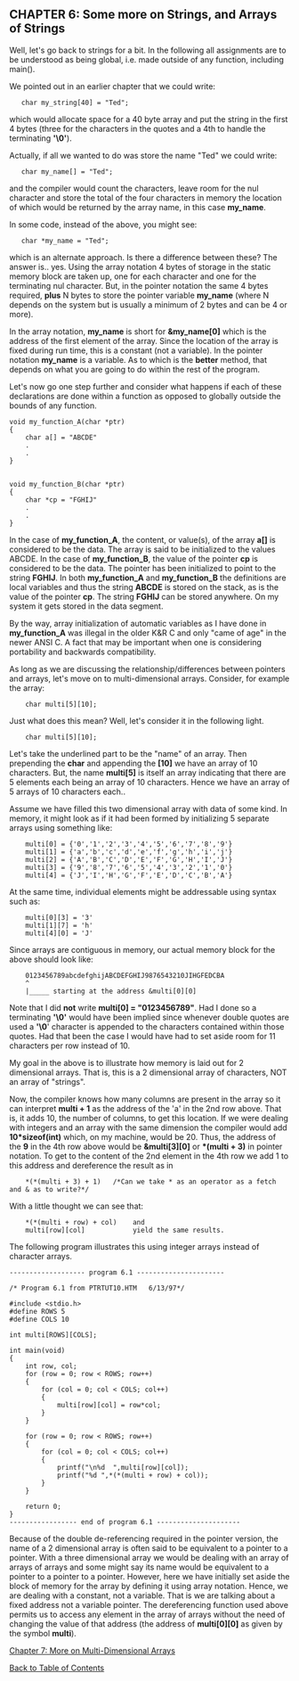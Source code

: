 CHAPTER 6: Some more on Strings, and Arrays of Strings
------------------------------------------------------

Well, let's go back to strings for a bit. In the following all assignments are to be understood as being global, i.e. made outside of any function, including main().

We pointed out in an earlier chapter that we could write:

    
       char my_string[40] = "Ted";
    

which would allocate space for a 40 byte array and put the string in the first 4 bytes (three for the characters in the quotes and a 4th to handle the terminating **'\\0'**).

Actually, if all we wanted to do was store the name "Ted" we could write:

    
       char my_name[] = "Ted";
    

and the compiler would count the characters, leave room for the nul character and store the total of the four characters in memory the location of which would be returned by the array name, in this case **my\_name**.

In some code, instead of the above, you might see:

    
       char *my_name = "Ted";
    

which is an alternate approach. Is there a difference between these? The answer is.. yes. Using the array notation 4 bytes of storage in the static memory block are taken up, one for each character and one for the terminating nul character. But, in the pointer notation the same 4 bytes required, **plus** N bytes to store the pointer variable **my\_name** (where N depends on the system but is usually a minimum of 2 bytes and can be 4 or more).

In the array notation, **my\_name** is short for **&my_name\[0\]** which is the address of the first element of the array. Since the location of the array is fixed during run time, this is a constant (not a variable). In the pointer notation **my\_name** is a variable. As to which is the **better** method, that depends on what you are going to do within the rest of the program.

Let's now go one step further and consider what happens if each of these declarations are done within a function as opposed to globally outside the bounds of any function.

    
    void my_function_A(char *ptr)
    {
        char a[] = "ABCDE"
        .
        .
    } 
    
    
    void my_function_B(char *ptr)
    {
        char *cp = "FGHIJ"
        .
        .
    }
    

In the case of **my\_function\_A**, the content, or value(s), of the array **a\[\]** is considered to be the data. The array is said to be initialized to the values ABCDE. In the case of **my\_function\_B**, the value of the pointer **cp** is considered to be the data. The pointer has been initialized to point to the string **FGHIJ**. In both **my\_function\_A** and **my\_function\_B** the definitions are local variables and thus the string **ABCDE** is stored on the stack, as is the value of the pointer **cp**. The string **FGHIJ** can be stored anywhere. On my system it gets stored in the data segment.

By the way, array initialization of automatic variables as I have done in **my\_function\_A** was illegal in the older K&R C and only "came of age" in the newer ANSI C. A fact that may be important when one is considering portability and backwards compatibility.

As long as we are discussing the relationship/differences between pointers and arrays, let's move on to multi-dimensional arrays. Consider, for example the array:

    
        char multi[5][10];
    

Just what does this mean? Well, let's consider it in the following light.

    
        char multi[5][10];
    

Let's take the underlined part to be the "name" of an array. Then prepending the **char** and appending the **\[10\]** we have an array of 10 characters. But, the name **multi\[5\]** is itself an array indicating that there are 5 elements each being an array of 10 characters. Hence we have an array of 5 arrays of 10 characters each..

Assume we have filled this two dimensional array with data of some kind. In memory, it might look as if it had been formed by initializing 5 separate arrays using something like:

    
        multi[0] = {'0','1','2','3','4','5','6','7','8','9'}
        multi[1] = {'a','b','c','d','e','f','g','h','i','j'}
        multi[2] = {'A','B','C','D','E','F','G','H','I','J'}
        multi[3] = {'9','8','7','6','5','4','3','2','1','0'}
        multi[4] = {'J','I','H','G','F','E','D','C','B','A'}
    
    
    

At the same time, individual elements might be addressable using syntax such as:

    
        multi[0][3] = '3'
        multi[1][7] = 'h'
        multi[4][0] = 'J'
    

Since arrays are contiguous in memory, our actual memory block for the above should look like:

    
        0123456789abcdefghijABCDEFGHIJ9876543210JIHGFEDCBA
        ^
        |_____ starting at the address &multi[0][0]
    
    

Note that I did **not** write **multi\[0\] = "0123456789"**. Had I done so a terminating **'\\0'** would have been implied since whenever double quotes are used a **'\\0**' character is appended to the characters contained within those quotes. Had that been the case I would have had to set aside room for 11 characters per row instead of 10.

My goal in the above is to illustrate how memory is laid out for 2 dimensional arrays. That is, this is a 2 dimensional array of characters, NOT an array of "strings".

Now, the compiler knows how many columns are present in the array so it can interpret **multi + 1** as the address of the 'a' in the 2nd row above. That is, it adds 10, the number of columns, to get this location. If we were dealing with integers and an array with the same dimension the compiler would add **10\*sizeof(int)** which, on my machine, would be 20. Thus, the address of the **9** in the 4th row above would be **&multi\[3\]\[0\]** or **\*(multi + 3)** in pointer notation. To get to the content of the 2nd element in the 4th row we add 1 to this address and dereference the result as in

    
        *(*(multi + 3) + 1)   /*Can we take * as an operator as a fetch and & as to write?*/
    

With a little thought we can see that:

    
        *(*(multi + row) + col)    and
        multi[row][col]            yield the same results.
    

The following program illustrates this using integer arrays instead of character arrays.

    
    ------------------- program 6.1 ----------------------
    
    /* Program 6.1 from PTRTUT10.HTM   6/13/97*/
    
    #include <stdio.h>
    #define ROWS 5
    #define COLS 10
    
    int multi[ROWS][COLS];
    
    int main(void)
    {
        int row, col;
        for (row = 0; row < ROWS; row++)
        {
            for (col = 0; col < COLS; col++)
            {
                multi[row][col] = row*col;
            }
        }
    
        for (row = 0; row < ROWS; row++)
        {
            for (col = 0; col < COLS; col++)
            {
                printf("\n%d  ",multi[row][col]);
                printf("%d ",*(*(multi + row) + col));
            }
        }
    
        return 0;
    }
    ----------------- end of program 6.1 ---------------------   
    

Because of the double de-referencing required in the pointer version, the name of a 2 dimensional array is often said to be equivalent to a pointer to a pointer. With a three dimensional array we would be dealing with an array of arrays of arrays and some might say its name would be equivalent to a pointer to a pointer to a pointer. However, here we have initially set aside the block of memory for the array by defining it using array notation. Hence, we are dealing with a constant, not a variable. That is we are talking about a fixed address not a variable pointer. The dereferencing function used above permits us to access any element in the array of arrays without the need of changing the value of that address (the address of **multi\[0\]\[0\]** as given by the symbol **multi**).

[Chapter 7: More on Multi-Dimensional Arrays](ch7x.md)

[Back to Table of Contents](pointers.md)
